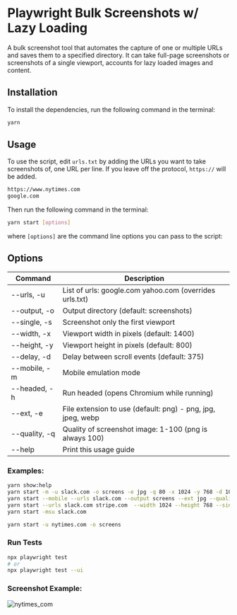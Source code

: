 # Playwright Bulk Screenshots w/ Lazy Loading

A bulk screenshot tool that automates the capture of one or multiple URLs and saves them to a specified directory. It can take full-page screenshots or screenshots of a single viewport, accounts for lazy loaded images and content.

## Installation

To install the dependencies, run the following command in the terminal:

```bash
yarn
```

## Usage

To use the script, edit `urls.txt` by adding the URLs you want to take screenshots of, one URL per line. If you leave off the protocol, `https://` will be added.

```bash
https://www.nytimes.com
google.com
```

Then run the following command in the terminal:

```bash
yarn start [options]
```

where `[options]` are the command line options you can pass to the script:

## Options

| Command       | Description                                                 |
| ------------- | ----------------------------------------------------------- |
| --urls, -u    | List of urls: google.com yahoo.com (overrides urls.txt)     |
| --output, -o  | Output directory (default: screenshots)                     |
| --single, -s  | Screenshot only the first viewport                          |
| --width, -x   | Viewport width in pixels (default: 1400)                    |
| --height, -y  | Viewport height in pixels (default: 800)                    |
| --delay, -d   | Delay between scroll events (default: 375)                  |
| --mobile, -m  | Mobile emulation mode                                       |
| --headed, -h  | Run headed (opens Chromium while running)                   |
| --ext, -e     | File extension to use (default: png) - png, jpg, jpeg, webp |
| --quality, -q | Quality of screenshot image: 1-100 (png is always 100)      |
| --help        | Print this usage guide                                      |

### Examples:

```bash
yarn show:help
yarn start -m -u slack.com -o screens -e jpg -q 80 -x 1024 -y 768 -d 100
yarn start --mobile --urls slack.com --output screens --ext jpg --quality 80
yarn start --urls slack.com stripe.com  --width 1024 --height 768 --single
yarn start -msu slack.com
```

```bash
yarn start -u nytimes.com -o screens
```

### Run Tests

```bash
npx playwright test
# or
npx playwright test --ui
```

### Screenshot Example:

![nytimes_com](https://user-images.githubusercontent.com/490988/227745739-626f2413-3315-4c06-a1b5-8c2779c8347f.jpg)
